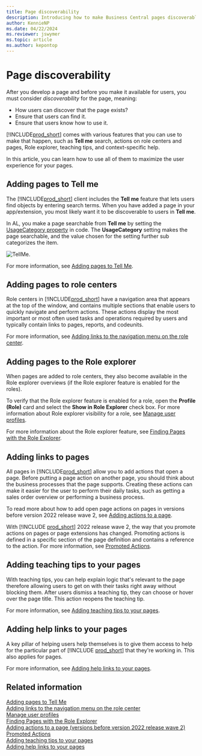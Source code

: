 ```yaml
---
title: Page discoverability
description: Introducing how to make Business Central pages discoverable by users.
author: KennieNP
ms.date: 04/22/2024
ms.reviewer: jswymer
ms.topic: article
ms.author: kepontop
---
```


# Page discoverability

After you develop a page and before you make it available for users, you must consider *discoverability* for the page, meaning:

- How users can discover that the page exists?
- Ensure that users can find it.
- Ensure that users know how to use it. 

[!INCLUDE[prod_short](includes/prod_short.md)] comes with various features that you can use to make that happen, such as **Tell me** search, actions on role centers and pages, Role explorer, teaching tips, and context-specific help. 

In this article, you can learn how to use all of them to maximize the user experience for your pages.


## Adding pages to Tell me

The [!INCLUDE[prod_short](includes/prod_short.md)] client includes the **Tell me** feature that lets users find objects by entering search terms. When you have added a page in your app/extension, you most likely want it to be discoverable to users in **Tell me**. 

In AL, you make a page searchable from **Tell me** by setting the [UsageCategory property](properties/devenv-usagecategory-property.md) in code. The **UsageCategory** setting makes the page searchable, and the value chosen for the setting further sub categorizes the item.

![TellMe.](media/tellmeApril19.png)

For more information, see [Adding pages to Tell Me](devenv-al-menusuite-functionality.md).


## Adding pages to role centers

Role centers in [!INCLUDE[prod_short](includes/prod_short.md)] have a navigation area that appears at the top of the window, and contains multiple sections that enable users to quickly navigate and perform actions. These actions display the most important or most often used tasks and operations required by users and typically contain links to pages, reports, and codeunits. 

For more information, see [Adding links to the navigation menu on the role center](devenv-adding-menus-to-navigation-pane.md).


## Adding pages to the Role explorer

When pages are added to role centers, they also become available in the Role explorer overviews (if the Role explorer feature is enabled for the roles).

To verify that the Role explorer feature is enabled for a role, open the **Profile (Role)** card and select the **Show in Role Explorer** check box. For more information about Role explorer visibility for a role, see [Manage user profiles](/dynamics365/business-central/admin-users-profiles-roles#to-activate-a-profile).

For more information about the Role explorer feature, see [Finding Pages with the Role Explorer](/dynamics365/business-central/ui-role-explorer).


## Adding links to pages

All pages in [!INCLUDE[prod_short](includes/prod_short.md)] allow you to add actions that open a page. Before putting a page action on another page, you should think about the business processes that the page supports. Creating these actions can make it easier for the user to perform their daily tasks, such as getting a sales order overview or performing a business process.

To read more about how to add open page actions on pages in versions before version 2022 release wave 2, see [Adding actions to a page](devenv-adding-actions-to-a-page.md).

With [!INCLUDE [prod_short](includes/prod_short.md)] 2022 release wave 2, the way that you promote actions on pages or page extensions has changed. Promoting actions is defined in a specific section of the page definition and contains a reference to the action. For more information, see [Promoted Actions](devenv-promoted-actions.md).


## Adding teaching tips to your pages

With teaching tips, you can help explain logic that's relevant to the page therefore allowing users to get on with their tasks right away without blocking them. After users dismiss a teaching tip, they can choose or hover over the page title. This action reopens the teaching tip.

For more information, see [Adding teaching tips to your pages](../administration/onboarding-teaching-tips-tours.md).


## Adding help links to your pages

A key pillar of helping users help themselves is to give them access to help for the particular part of [!INCLUDE [prod_short](../developer/includes/prod_short.md)] that they're working in. This also applies for pages. 

For more information, see [Adding help links to your pages](./devenv-adding-help-links-from-pages-tables-xmlports.md).


## Related information

[Adding pages to Tell Me](devenv-al-menusuite-functionality.md)  
[Adding links to the navigation menu on the role center](devenv-adding-menus-to-navigation-pane.md)  
[Manage user profiles](/dynamics365/business-central/admin-users-profiles-roles#to-activate-a-profile)  
[Finding Pages with the Role Explorer](/dynamics365/business-central/ui-role-explorer)   
[Adding actions to a page (versions before version 2022 release wave 2)](devenv-adding-actions-to-a-page.md)  
[Promoted Actions](devenv-promoted-actions.md)  
[Adding teaching tips to your pages](../administration/onboarding-teaching-tips-tours.md)  
[Adding help links to your pages](./devenv-adding-help-links-from-pages-tables-xmlports.md)  
